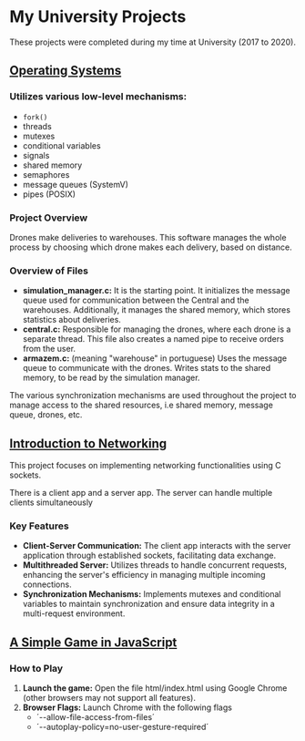 # My University Projects

These projects were completed during my time at University (2017 to 2020).

## [Operating Systems](Operating-Systems/)

### Utilizes various low-level mechanisms:
- `fork()`
- threads
- mutexes
- conditional variables
- signals
- shared memory
- semaphores
- message queues (SystemV)
- pipes (POSIX)

### Project Overview
Drones make deliveries to warehouses. This software manages the whole process by choosing which drone makes each delivery, based on distance.

### Overview of Files
- <b>simulation_manager.c:</b>
It is the starting point. It initializes the message queue used for communication between the Central and the warehouses. Additionally, it manages the shared memory, which stores statistics about deliveries.
- <b>central.c:</b>
Responsible for managing the drones, where each drone is a separate thread. This file also creates a named pipe to receive orders from the user.
- <b>armazem.c:</b> (meaning "warehouse" in portuguese)
Uses the message queue to communicate with the drones. Writes stats to the shared memory, to be read by the simulation manager.
<p>The various synchronization mechanisms are used throughout the project to manage access to the shared resources, i.e shared memory, message queue, drones, etc.</p>


## [Introduction to Networking](Networking-Introduction/)

This project focuses on implementing networking functionalities using C sockets.
<p>There is a client app and a server app. The server can handle multiple clients simultaneously</p>

### Key Features

- <b>Client-Server Communication:</b> The client app interacts with the server application through established sockets, facilitating data exchange.
- <b>Multithreaded Server:</b> Utilizes threads to handle concurrent requests, enhancing the server's efficiency in managing multiple incoming connections.
- <b>Synchronization Mechanisms:</b> Implements mutexes and conditional variables to maintain synchronization and ensure data integrity in a multi-request environment.

## [A Simple Game in JavaScript](Game-JavaScript/)

### How to Play

1. <b>Launch the game:</b> Open the file html/index.html using Google Chrome (other browsers may not support all features).
2. <b>Browser Flags:</b> Launch Chrome with the following flags
    - ´--allow-file-access-from-files´
    - ´--autoplay-policy=no-user-gesture-required´